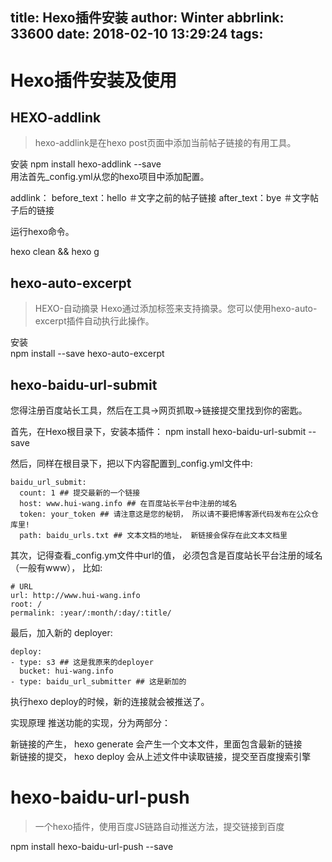 title: Hexo插件安装
author: Winter
abbrlink: 33600
date: 2018-02-10 13:29:24
tags:
---
# Hexo插件安装及使用

## HEXO-addlink

>hexo-addlink是在hexo post页面中添加当前帖子链接的有用工具。

安装
npm install hexo-addlink --save  
用法首先_config.yml从您的hexo项目中添加配置。

addlink：
   before_text：hello ＃文字之前的帖子链接
  after_text：bye ＃文字帖子后的链接

运行hexo命令。

hexo clean && hexo g

## hexo-auto-excerpt

>HEXO-自动摘录
Hexo通过添加标签来支持摘录。您可以使用hexo-auto-excerpt插件自动执行此操作。

安装  
npm install --save hexo-auto-excerpt

## hexo-baidu-url-submit

您得注册百度站长工具，然后在工具->网页抓取->链接提交里找到你的密匙。

首先，在Hexo根目录下，安装本插件：
npm install hexo-baidu-url-submit --save

然后，同样在根目录下，把以下内容配置到_config.yml文件中:
```
baidu_url_submit:
  count: 1 ## 提交最新的一个链接
  host: www.hui-wang.info ## 在百度站长平台中注册的域名
  token: your_token ## 请注意这是您的秘钥， 所以请不要把博客源代码发布在公众仓库里!
  path: baidu_urls.txt ## 文本文档的地址， 新链接会保存在此文本文档里
```
其次，记得查看_config.ym文件中url的值， 必须包含是百度站长平台注册的域名（一般有www）， 比如:

```
# URL
url: http://www.hui-wang.info
root: /
permalink: :year/:month/:day/:title/
```
最后，加入新的
deployer:
```
deploy:
- type: s3 ## 这是我原来的deployer
  bucket: hui-wang.info
- type: baidu_url_submitter ## 这是新加的
```
执行hexo deploy的时候，新的连接就会被推送了。

实现原理
推送功能的实现，分为两部分：

新链接的产生， hexo generate 会产生一个文本文件，里面包含最新的链接  
新链接的提交， hexo deploy 会从上述文件中读取链接，提交至百度搜索引擎

# hexo-baidu-url-push
 >一个hexo插件，使用百度JS链路自动推送方法，提交链接到百度

npm install hexo-baidu-url-push --save
